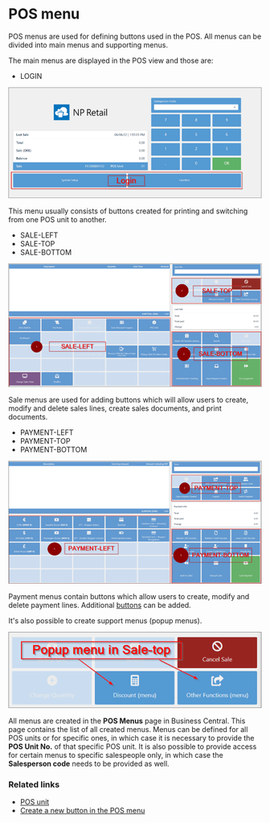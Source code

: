 # POS menu

POS menus are used for defining buttons used in the POS. All menus can be divided into main menus and supporting menus.  

The main menus are displayed in the POS view and those are:

- LOGIN

![POSmenu](../images/LOGIN.png)

This menu usually consists of buttons created for printing and switching from one POS unit to another. 

- SALE-LEFT
- SALE-TOP
- SALE-BOTTOM

![SALE](../images/SALE.png)

Sale menus are used for adding buttons which will allow users to create, modify and delete sales lines, create sales documents, and print documents.

- PAYMENT-LEFT
- PAYMENT-TOP
- PAYMENT-BOTTOM

![PAYMENT](../images/PAYMENT.png)

Payment menus contain buttons which allow users to create, modify and delete payment lines. Additional [buttons](../howto/add_button_to_pos_menu.md) can be added.

It's also possible to create support menus (popup menus).

![POPUP](../images/POPUP%20MENU.png)

All menus are created in the **POS Menus** page in Business Central.
This page contains the list of all created menus. Menus can be defined for all POS units or for specific ones, in which case it is necessary to provide the **POS Unit No.** of that specific POS unit. It is also possible to provide access for certain menus to specific salespeople only, in which case the **Salesperson code** needs to be provided as well.  

### Related links

- [POS unit](POSUnit.md)
- [Create a new button in the POS menu](../howto/add_button_to_pos_menu.md)